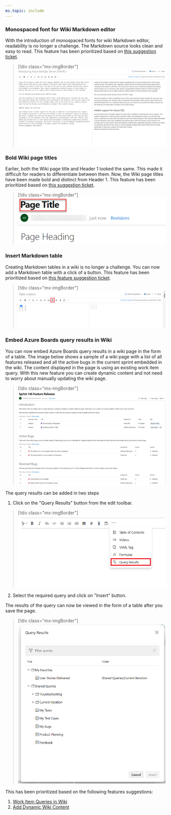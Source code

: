 ```yaml
---
ms.topic: include
---
```


### Monospaced font for Wiki Markdown editor

With the introduction of monospaced fonts for wiki Markdown editor, readability is no longer a challenge. The Markdown source looks clean and easy to read. This feature has been prioritized based on [this suggestion ticket](https://developercommunity.visualstudio.com/content/idea/365936/tfs-wiki-editor-monospaced-font.html).

> [!div class="mx-imgBorder"]
> ![Badge](../../media/146_02.png)

### Bold Wiki page titles

Earlier, both the Wiki page title and Header 1 looked the same. This made it difficult for readers to differentiate between them. Now, the Wiki page titles have been made bold and distinct from Header 1.
This feature has been prioritized based on [this suggestion ticket](https://developercommunity.visualstudio.com/content/idea/366271/make-styling-of-wiki-page-title-different-from-h1.html).

> [!div class="mx-imgBorder"]
> ![Badge](../../media/146_03.png)

### Insert Markdown table

Creating Markdown tables in a wiki is no longer a challenge. You can now add a Markdown table with a click of a button. This feature has been prioritized based on [this feature suggestion ticket](https://developercommunity.visualstudio.com/content/idea/365879/include-table-support-in-the-wiki-wysiwyg-editor.html).

> [!div class="mx-imgBorder"]
> ![Badge](../../media/146_04.png)

### Embed Azure Boards query results in Wiki

You can now embed Azure Boards query results in a wiki page in the form of a table.
The image below shows a sample of a wiki page with a list of all features released and all the active bugs in the current sprint embedded in the wiki. The content displayed in the page is using an existing work item query. With this new feature you can create dynamic content and not need to worry about manually updating the wiki page.

> [!div class="mx-imgBorder"]
> ![Badge](../../media/146_05.png)

The query results can be added in two steps

1. Click on the "Query Results" button from the edit toolbar.

> [!div class="mx-imgBorder"]
> ![Badge](../../media/146_06.png)

2. Select the required query and click on "Insert" button.

The results of the query can now be viewed in the form of a table after you save the page.

> [!div class="mx-imgBorder"]
> ![Badge](../../media/146_07.png)

This has been prioritized based on the following features suggestions:

1. [Work Item Queries in Wiki](https://developercommunity.visualstudio.com/content/idea/365790/work-item-queries-in-wiki.html)
2. [Add Dynamic Wiki Content](https://developercommunity.visualstudio.com/content/idea/379611/add-dynamic-wiki-content.html)
